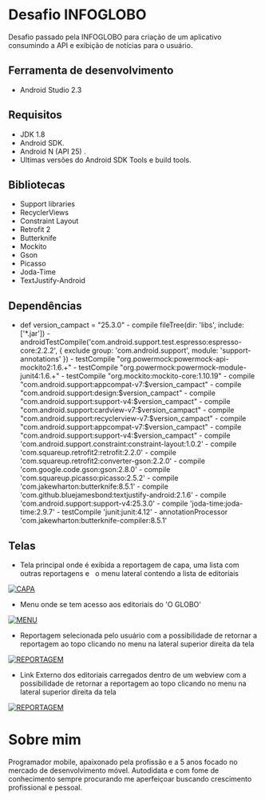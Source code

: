 # Desafio INFOGLOBO

Desafio passado pela INFOGLOBO para criação de um aplicativo consumindo a API e exibição de notícias para o usuário.

## Ferramenta de desenvolvimento
- Android Studio 2.3

## Requisitos
- JDK 1.8
- Android SDK.
- Android N (API 25) .
- Ultimas versões do Android SDK Tools e build tools.

## Bibliotecas
- Support libraries
- RecyclerViews
- Constraint Layout
- Retrofit 2
- Butterknife
- Mockito
- Gson
- Picasso
- Joda-Time
- TextJustify-Android 

## Dependências
   - def version_campact = "25.3.0"
    - compile fileTree(dir: 'libs', include: ['*.jar'])
    - androidTestCompile('com.android.support.test.espresso:espresso-core:2.2.2', {
        exclude group: 'com.android.support', module: 'support-annotations'
    })
    - testCompile "org.powermock:powermock-api-mockito2:1.6.+"
    - testCompile "org.powermock:powermock-module-junit4:1.6.+"
    - testCompile "org.mockito:mockito-core:1.10.19"
    - compile "com.android.support:appcompat-v7:$version_campact"
    - compile "com.android.support:design:$version_campact"
    - compile "com.android.support:support-v4:$version_campact"
    - compile "com.android.support:cardview-v7:$version_campact"
    - compile "com.android.support:recyclerview-v7:$version_campact"
    - compile "com.android.support:appcompat-v7:$version_campact"
    - compile "com.android.support:support-v4:$version_campact"
    - compile 'com.android.support.constraint:constraint-layout:1.0.2'
    - compile 'com.squareup.retrofit2:retrofit:2.2.0'
    - compile 'com.squareup.retrofit2:converter-gson:2.2.0'
    - compile 'com.google.code.gson:gson:2.8.0'
    - compile 'com.squareup.picasso:picasso:2.5.2'
    - compile 'com.jakewharton:butterknife:8.5.1'
    - compile 'com.github.bluejamesbond:textjustify-android:2.1.6'
    - compile 'com.android.support:support-v4:25.3.0'
    - compile 'joda-time:joda-time:2.9.7'
    - testCompile 'junit:junit:4.12'
    - annotationProcessor 'com.jakewharton:butterknife-compiler:8.5.1'

## Telas

- Tela principal onde é exibida a reportagem de capa, uma lista com outras reportagens e  
o menu lateral contendo a lista de editoriais

[![CAPA](https://github.com/AllysonBRodrigues/desafio-apps/blob/master/screenshots/capa.jpg)](https://github.com/AllysonBRodrigues/desafio-apps/blob/master/screenshots/capa.jpg)

- Menu onde se tem acesso aos editoriais do 'O GLOBO'

[![MENU](https://github.com/AllysonBRodrigues/desafio-apps/blob/master/screenshots/menu.jpg)](https://github.com/AllysonBRodrigues/desafio-apps/blob/master/screenshots/menu.jpg)

- Reportagem selecionada pelo usuário com a possibilidade de retornar a reportagem ao topo clicando no menu na lateral superior direita da tela

[![REPORTAGEM](https://github.com/AllysonBRodrigues/desafio-apps/blob/master/screenshots/reportagem.jpg)](https://github.com/AllysonBRodrigues/desafio-apps/blob/master/screenshots/menu.jpg)

- Link Externo dos editoriais carregados dentro de um webview com a possibilidade de retornar a reportagem ao topo clicando no menu na lateral superior direita da tela

[![REPORTAGEM](https://github.com/AllysonBRodrigues/desafio-apps/blob/master/screenshots/link_externo.jpg)](https://github.com/AllysonBRodrigues/desafio-apps/blob/master/screenshots/link_externo.jpg)

# Sobre mim
Programador mobile, apaixonado pela profissão e a 5 anos focado no mercado de desenvolvimento móvel. Autodidata e com fome de conhecimento sempre procurando me aperfeiçoar buscando crescimento profissional e pessoal.

